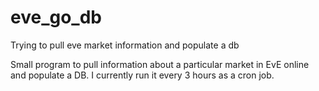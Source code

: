 # eve_go_db
Trying to pull eve market information and populate a db


Small program to pull information about a particular market in EvE online and populate a DB. I currently run it every 3 hours as a cron job. 
